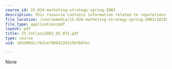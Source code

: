 ```yaml
---
course_id: 15-834-marketing-strategy-spring-2003
description: This resource contains information related to reputations and brands.
file_location: /coursemedia/15-834-marketing-strategy-spring-2003/103300dccfb2cef9664220125b7b07ec_23_InClass2003_05_071.pdf
file_type: application/pdf
layout: pdf
title: 23_InClass2003_05_071.pdf
type: course
uid: 103300dccfb2cef9664220125b7b07ec

---
```

None